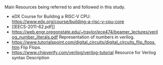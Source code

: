 Main Resources being referred to and followed in this study.

- eDX Course for Building a RISC-V CPU: https://www.edx.org/course/building-a-risc-v-cpu-core
- [[EECS-2011-62.pdf]] 
- https://web.engr.oregonstate.edu/~traylor/ece474/beamer_lectures/verilog_number_literals.pdf Representation of numbers in verilog.
- https://www.tutorialspoint.com/digital_circuits/digital_circuits_flip_flops.htm Flip Flops.
- https://www.chipverify.com/verilog/verilog-tutorial  Resource for Verilog syntax Description